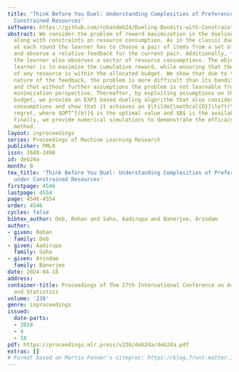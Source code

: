 ```yaml
---
title: 'Think Before You Duel: Understanding Complexities of Preference Learning under
  Constrained Resources'
software: https://github.com/rohandeb24/Dueling-Bandits-with-Constraints
abstract: We consider the problem of reward maximization in the dueling bandit setup
  along with constraints on resource consumption. As in the classic dueling bandits,
  at each round the learner has to choose a pair of items from a set of $K$ items
  and observe a relative feedback for the current pair. Additionally, for both items,
  the learner also observes a vector of resource consumptions. The objective of the
  learner is to maximize the cumulative reward, while ensuring that the total consumption
  of any resource is within the allocated budget. We show that due to the relative
  nature of the feedback, the problem is more difficult than its bandit counterpart
  and that without further assumptions the problem is not learnable from a regret
  minimization perspective. Thereafter, by exploiting assumptions on the available
  budget, we provide an EXP3 based dueling algorithm that also considers the associated
  consumptions and show that it achieves an $\tilde{\mathcal{O}}\left(\big({\frac{OPT^{(b)}}{B}}+1\big)K^{1/3}T^{2/3}\right)$
  regret, where $OPT^{(b)}$ is the optimal value and $B$ is the available budget.
  Finally, we provide numerical simulations to demonstrate the efficacy of our proposed
  method.
layout: inproceedings
series: Proceedings of Machine Learning Research
publisher: PMLR
issn: 2640-3498
id: deb24a
month: 0
tex_title: 'Think Before You Duel: Understanding Complexities of Preference Learning
  under Constrained Resources'
firstpage: 4546
lastpage: 4554
page: 4546-4554
order: 4546
cycles: false
bibtex_author: Deb, Rohan and Saha, Aadirupa and Banerjee, Arindam
author:
- given: Rohan
  family: Deb
- given: Aadirupa
  family: Saha
- given: Arindam
  family: Banerjee
date: 2024-04-18
address:
container-title: Proceedings of The 27th International Conference on Artificial Intelligence
  and Statistics
volume: '238'
genre: inproceedings
issued:
  date-parts:
  - 2024
  - 4
  - 18
pdf: https://proceedings.mlr.press/v238/deb24a/deb24a.pdf
extras: []
# Format based on Martin Fenner's citeproc: https://blog.front-matter.io/posts/citeproc-yaml-for-bibliographies/
---
```

